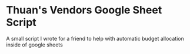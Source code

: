 # Thuan's Vendors Google Sheet Script
A small script I wrote for a friend to help with automatic budget allocation inside of google sheets
